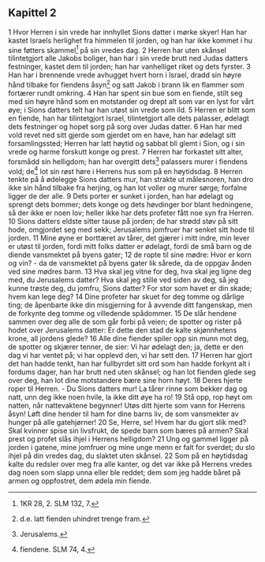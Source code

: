 ## Kapittel 2

1 Hvor Herren i sin vrede har innhyllet Sions datter i mørke skyer! Han har kastet Israels herlighet fra himmelen til jorden, og han har ikke kommet i hu sine føtters skammel[^1] på sin vredes dag.
2 Herren har uten skånsel tilintetgjort alle Jakobs boliger, han har i sin vrede brutt ned Judas datters festninger, kastet dem til jorden; han har vanhelliget riket og dets fyrster.
3 Han har i brennende vrede avhugget hvert horn i Israel, dradd sin høyre hånd tilbake for fiendens åsyn[^2] og satt Jakob i brann lik en flammer som fortærer rundt omkring.
4 Han har spent sin bue som en fiende, stilt seg med sin høyre hånd som en motstander og drept alt som var en lyst for vårt øye; i Sions datters telt har han utøst sin vrede som ild.
5 Herren er blitt som en fiende, han har tilintetgjort Israel, tilintetgjort alle dets palasser, ødelagt dets festninger og hopet sorg på sorg over Judas datter.
6 Han har med vold revet ned sitt gjerde som gjerdet om en have, han har ødelagt sitt forsamlingssted; Herren har latt høytid og sabbat bli glemt i Sion, og i sin vrede og harme forskutt konge og prest.
7 Herren har forkastet sitt alter, forsmådd sin helligdom; han har overgitt dets[^3] palassers murer i fiendens vold; de[^4] lot sin røst høre i Herrens hus som på en høytidsdag.
8 Herren tenkte på å ødelegge Sions datters mur, han strakte ut målesnoren, han dro ikke sin hånd tilbake fra herjing, og han lot voller og murer sørge; forfalne ligger de der alle.
9 Dets porter er sunket i jorden, han har ødelagt og sprengt dets bommer; dets konge og dets høvdinger bor blant hedningene, så der ikke er noen lov; heller ikke har dets profeter fått noe syn fra Herren.
10 Sions datters eldste sitter tause på jorden; de har strødd støv på sitt hode, omgjordet seg med sekk; Jerusalems jomfruer har senket sitt hode til jorden.
11 Mine øyne er borttæret av tårer, det gjærer i mitt indre, min lever er utøst til jorden, fordi mitt folks datter er ødelagt, fordi de små barn og de diende vansmektet på byens gater;
12 de ropte til sine mødre: Hvor er korn og vin? - da de vansmektet på byens gater lik sårede, da de oppgav ånden ved sine mødres barm.
13 Hva skal jeg vitne for deg, hva skal jeg ligne deg med, du Jerusalems datter? Hva skal jeg stille ved siden av deg, så jeg kunne trøste deg, du jomfru, Sions datter? For stor som havet er din skade; hvem kan lege deg?
14 Dine profeter har skuet for deg tomme og dårlige ting; de åpenbarte ikke din misgjerning for å avvende ditt fangenskap, men de forkynte deg tomme og villedende spådommer.
15 De slår hendene sammen over deg alle de som går forbi på veien; de spotter og rister på hodet over Jerusalems datter: Er dette den stad de kalte skjønnhetens krone, all jordens glede?
16 Alle dine fiender spiler opp sin munn mot deg, de spotter og skjærer tenner, de sier: Vi har ødelagt den; ja, dette er den dag vi har ventet på; vi har opplevd den, vi har sett den.
17 Herren har gjort det han hadde tenkt, han har fullbyrdet sitt ord som han hadde forkynt alt i fordums dager, han har brutt ned uten skånsel; og han lot fienden glede seg over deg, han lot dine motstandere bære sine horn høyt.
18 Deres hjerte roper til Herren. - Du Sions datters mur! La tårer rinne som bekker dag og natt, unn deg ikke noen hvile, la ikke ditt øye ha ro!
19 Stå opp, rop høyt om natten, når nattevaktene begynner! Utøs ditt hjerte som vann for Herrens åsyn! Løft dine hender til ham for dine barns liv, de som vansmekter av hunger på alle gatehjørner!
20 Se, Herre, se! Hvem har du gjort slik med? Skal kvinner spise sin livsfrukt, de spede barn som bæres på armen? Skal prest og profet slås ihjel i Herrens helligdom?
21 Ung og gammel ligger på jorden i gatene, mine jomfruer og mine unge menn er falt for sverdet; du slo ihjel på din vredes dag, du slaktet uten skånsel.
22 Som på en høytidsdag kalte du redsler over meg fra alle kanter, og det var ikke på Herrens vredes dag noen som slapp unna eller ble reddet; dem som jeg hadde båret på armen og oppfostret, dem ødela min fiende.

[^1]:  1KR 28, 2. SLM 132, 7.
[^2]:  d.e. latt fienden uhindret trenge fram.
[^3]:  Jerusalems.
[^4]:  fiendene. SLM 74, 4.
